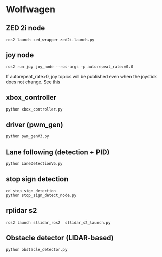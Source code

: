 # Wolfwagen

## ZED 2i node
```shell
ros2 launch zed_wrapper zed2i.launch.py
```

## joy node
```shell
ros2 run joy joy_node --ros-args -p autorepeat_rate:=0.0
```
If autorepeat_rate>0, joy topics will be published even when the joystick does not change. 
See [this](https://index.ros.org/p/joy/)

## xbox_controller
```shell
python xbox_controller.py
```

## driver (pwm_gen)
```shell
python pwm_genV3.py
```

## Lane following (detection + PID)
```shell
python LaneDetectionV6.py
```

## stop sign detection
```shell
cd stop_sign_detection
python stop_sign_detect_node.py 
```

## rplidar s2
```shell
ros2 launch sllidar_ros2  sllidar_s2_launch.py
```

## Obstacle detector (LIDAR-based)
```shell
python obstacle_detector.py 
```

